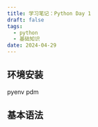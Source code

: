 ```yaml
---
title: 学习笔记：Python Day 1
draft: false
tags:
  - python
  - 基础知识
date: 2024-04-29
---
```

## 环境安装

pyenv pdm

## 基本语法